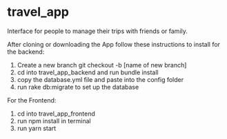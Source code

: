# travel_app
Interface for people to manage their trips with friends or family.

After cloning or downloading the App follow these instructions to install for the backend:

1. Create a new branch git checkout -b [name of new branch]
2. cd into travel_app_backend and run bundle install
3. copy the database.yml file and paste into the config folder
4. run rake db:migrate to set up the database

For the Frontend:

1. cd into travel_app_frontend
2. run npm install in terminal
3. run yarn start

